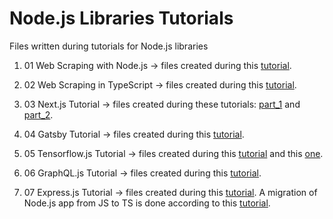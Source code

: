 # Node.js Libraries Tutorials

Files written during tutorials for Node.js libraries

1. 01 Web Scraping with Node.js -> files created during this
   [tutorial](https://www.zenrows.com/blog/web-scraping-with-javascript-and-nodejs#introduction).

2. 02 Web Scraping in TypeScript -> files created during this
   [tutorial](https://dev.to/caelinsutch/building-a-web-scraper-in-typescript-14l1).

3. 03 Next.js Tutorial -> files created during these tutorials: [part_1](https://www.youtube.com/watch?v=3df3OAxPevo) and
   [part_2](https://www.youtube.com/watch?v=AA0epqPigJQ).

4. 04 Gatsby Tutorial -> files created during this [tutorial](https://www.youtube.com/watch?v=6YhqQ2ZW1sc).

5. 05 Tensorflow.js Tutorial -> files created during this [tutorial](https://www.youtube.com/watch?v=S_Lg1bVbqY4) and this
   [one](https://towardsdatascience.com/how-to-use-tensorflow-js-in-react-js-object-detection-98b3782f08c2).

6. 06 GraphQL.js Tutorial -> files created during this [tutorial](https://www.youtube.com/watch?v=ZQL7tL2S0oQ).

7. 07 Express.js Tutorial -> files created during this [tutorial](https://www.youtube.com/watch?v=SccSCuHhOw0). A migration
   of Node.js app from JS to TS is done according to this [tutorial](https://www.youtube.com/watch?v=kZGzyJWIyBM).
